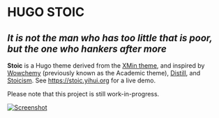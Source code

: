 # HUGO STOIC

## _It is not the man who has too little that is poor, but the one who hankers after more_

**Stoic** is a Hugo theme derived from the [XMin theme](https://github.com/yihui/hugo-xmin), and inspired by [Wowchemy](https://wowchemy.com) (previously known as the Academic theme), [Distill](https://distill.pub), and [Stoicism](https://en.wikipedia.org/wiki/Stoicism). See https://stoic.yihui.org for a live demo.

Please note that this project is still work-in-progress.

[![Screenshot](https://github.com/yihui/hugo-stoic/raw/master/images/screenshot.png)](https://stoic.yihui.org)
